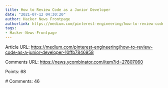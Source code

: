 ```yaml
---
title: How to Review Code as a Junior Developer
date: "2021-07-12 04:30:20"
author: Hacker News Frontpage
authorlink: https://medium.com/pinterest-engineering/how-to-review-code-as-a-junior-developer-10ffb7846958
tags:
- Hacker-News-Frontpage
---
```


<p>Article URL: <a href="https://medium.com/pinterest-engineering/how-to-review-code-as-a-junior-developer-10ffb7846958">https://medium.com/pinterest-engineering/how-to-review-code-as-a-junior-developer-10ffb7846958</a></p>
<p>Comments URL: <a href="https://news.ycombinator.com/item?id=27807060">https://news.ycombinator.com/item?id=27807060</a></p>
<p>Points: 68</p>
<p># Comments: 46</p>

